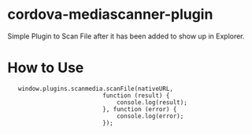 cordova-mediascanner-plugin
===========================

Simple Plugin to Scan File after it has been added to show up in Explorer.


How to Use
===========================

       window.plugins.scanmedia.scanFile(nativeURL,
                               function (result) {
                                   console.log(result);
                               }, function (error) {
                                   console.log(error);
                               });
